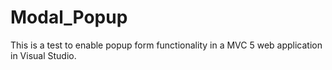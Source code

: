 # Modal_Popup
This is a test to enable popup form functionality in a MVC 5 web application in Visual Studio.
